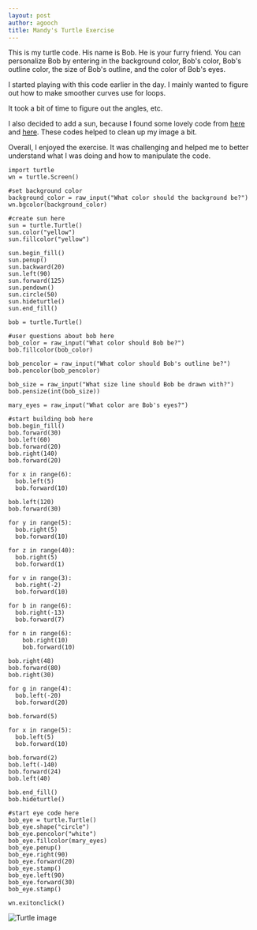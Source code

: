 ```yaml
---
layout: post
author: agooch
title: Mandy's Turtle Exercise
---
```


This is my turtle code. His name is Bob. He is your furry friend. You can personalize Bob by entering in the background color, 
Bob's color, Bob's outline color, the size of Bob's outline, and the color of Bob's eyes. 

I started playing with this code earlier in the day. I mainly wanted to figure out how to make smoother curves use for loops. 

It took a bit of time to figure out the angles, etc. 

I also decided to add a sun, because I found some lovely code from [here]({{site.url}}http://silshack.github.io/fall2013/post/2013/09/09/Sophie.html) and [here]({{site.url}}http://silshack.github.io/fall2013/gmclendon/2013/09/09/grants-turtle.html). These codes helped to clean up my image a bit.

Overall, I enjoyed the exercise. It was challenging and helped me to better understand what I was doing and how to manipulate the code.

```
import turtle
wn = turtle.Screen()

#set background color
background_color = raw_input("What color should the background be?")
wn.bgcolor(background_color)

#create sun here
sun = turtle.Turtle()
sun.color("yellow")
sun.fillcolor("yellow")

sun.begin_fill()
sun.penup()
sun.backward(20)
sun.left(90)
sun.forward(125)
sun.pendown()
sun.circle(50)
sun.hideturtle()
sun.end_fill()

bob = turtle.Turtle()

#user questions about bob here
bob_color = raw_input("What color should Bob be?")
bob.fillcolor(bob_color)

bob_pencolor = raw_input("What color should Bob's outline be?")
bob.pencolor(bob_pencolor)

bob_size = raw_input("What size line should Bob be drawn with?")
bob.pensize(int(bob_size))

mary_eyes = raw_input("What color are Bob's eyes?")

#start building bob here
bob.begin_fill()
bob.forward(30)
bob.left(60)
bob.forward(20)
bob.right(140)
bob.forward(20)

for x in range(6):
  bob.left(5)
  bob.forward(10)
    
bob.left(120)
bob.forward(30)

for y in range(5):
  bob.right(5)
  bob.forward(10)
    
for z in range(40):
  bob.right(5)
  bob.forward(1)
    
for v in range(3):
  bob.right(-2)
  bob.forward(10)

for b in range(6):
  bob.right(-13)
  bob.forward(7)

for n in range(6):
    bob.right(10)
    bob.forward(10)

bob.right(48)    
bob.forward(80)  
bob.right(30)

for g in range(4):
  bob.left(-20)
  bob.forward(20)
    
bob.forward(5)

for x in range(5):
  bob.left(5)
  bob.forward(10)

bob.forward(2)
bob.left(-140)
bob.forward(24)
bob.left(40)

bob.end_fill()
bob.hideturtle()

#start eye code here
bob_eye = turtle.Turtle()
bob_eye.shape("circle")
bob_eye.pencolor("white")
bob_eye.fillcolor(mary_eyes)
bob_eye.penup()
bob_eye.right(90)
bob_eye.forward(20)
bob_eye.stamp()
bob_eye.left(90)
bob_eye.forward(30)
bob_eye.stamp()

wn.exitonclick()

```

![Turtle image](https://drive.google.com/file/d/0By1Nvdrj1FrZMV9YdHl5Qm1WbWc/edit?usp=sharing)
